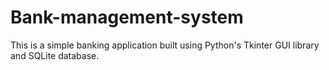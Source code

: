 # Bank-management-system
This is a simple banking application built using Python's Tkinter GUI library and SQLite database.
